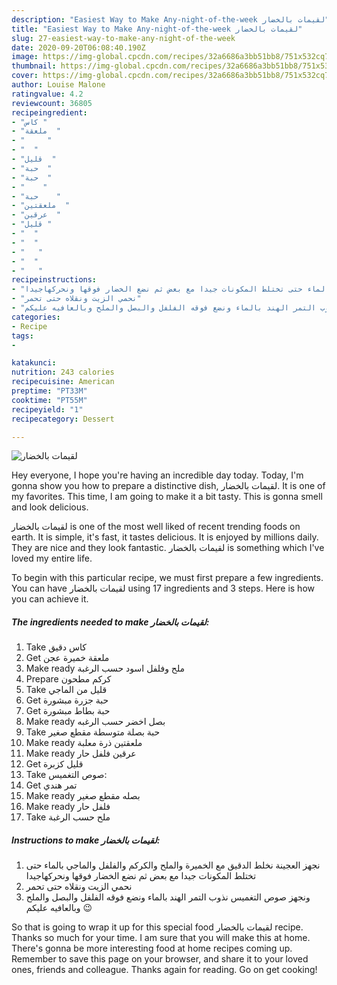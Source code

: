 ```yaml
---
description: "Easiest Way to Make Any-night-of-the-week لقيمات بالخضار"
title: "Easiest Way to Make Any-night-of-the-week لقيمات بالخضار"
slug: 27-easiest-way-to-make-any-night-of-the-week
date: 2020-09-20T06:08:40.190Z
image: https://img-global.cpcdn.com/recipes/32a6686a3bb51bb8/751x532cq70/الصورة-الرئيسية-لوصفةلقيمات-بالخضار.jpg
thumbnail: https://img-global.cpcdn.com/recipes/32a6686a3bb51bb8/751x532cq70/الصورة-الرئيسية-لوصفةلقيمات-بالخضار.jpg
cover: https://img-global.cpcdn.com/recipes/32a6686a3bb51bb8/751x532cq70/الصورة-الرئيسية-لوصفةلقيمات-بالخضار.jpg
author: Louise Malone
ratingvalue: 4.2
reviewcount: 36805
recipeingredient:
- "كاس "
- "ملعقة  "
- "     "
- "  "
- "قليل  "
- "حبة  "
- "حبة  "
- "    "
- "حبة    "
- "ملعقتين  "
- "عرقين  "
- "قليل "
- "  "
- "  "
- "   "
- "  "
- "   "
recipeinstructions:
- "نجهز العجينة نخلط الدقيق مع الخميرة والملح والكركم والفلفل والماجي بالماء حتى تختلط المكونات جيدا مع بعض ثم نضع الخضار فوقها ونحركهاجيدا"
- "نحمي الزيت ونقلاه حتى تحمر"
- "ونجهز صوص التغميس نذوب التمر الهند بالماء ونضع فوقه الفلفل والبصل والملح وبالعافيه عليكم 😉"
categories:
- Recipe
tags:
- 

katakunci:  
nutrition: 243 calories
recipecuisine: American
preptime: "PT33M"
cooktime: "PT55M"
recipeyield: "1"
recipecategory: Dessert

---
```



![لقيمات بالخضار](https://img-global.cpcdn.com/recipes/32a6686a3bb51bb8/751x532cq70/الصورة-الرئيسية-لوصفةلقيمات-بالخضار.jpg)

Hey everyone, I hope you're having an incredible day today. Today, I'm gonna show you how to prepare a distinctive dish, لقيمات بالخضار. It is one of my favorites. This time, I am going to make it a bit tasty. This is gonna smell and look delicious.



لقيمات بالخضار is one of the most well liked of recent trending foods on earth. It is simple, it's fast, it tastes delicious. It is enjoyed by millions daily. They are nice and they look fantastic. لقيمات بالخضار is something which I've loved my entire life.


To begin with this particular recipe, we must first prepare a few ingredients. You can have لقيمات بالخضار using 17 ingredients and 3 steps. Here is how you can achieve it.

<!--inarticleads1-->

##### The ingredients needed to make لقيمات بالخضار:

1. Take كاس دقيق
1. Get ملعقة خميرة عجن
1. Make ready  ملح وفلفل اسود حسب الرغبة
1. Prepare  كركم مطحون
1. Take قليل من الماجي
1. Get حبة جزرة مبشورة
1. Get حبة بطاط مبشورة
1. Make ready  بصل اخضر حسب الرغبه
1. Take حبة بصلة متوسطة مقطع صغير
1. Make ready ملعقتين ذرة معلبة
1. Make ready عرقين فلفل حار
1. Get قليل كزبرة
1. Take  صوص التغميس:
1. Get  تمر هندي
1. Make ready  بصله مقطع صغير
1. Make ready  فلفل حار
1. Take  ملح حسب الرغبة




<!--inarticleads2-->

##### Instructions to make لقيمات بالخضار:

1. نجهز العجينة نخلط الدقيق مع الخميرة والملح والكركم والفلفل والماجي بالماء حتى تختلط المكونات جيدا مع بعض ثم نضع الخضار فوقها ونحركهاجيدا
1. نحمي الزيت ونقلاه حتى تحمر
1. ونجهز صوص التغميس نذوب التمر الهند بالماء ونضع فوقه الفلفل والبصل والملح وبالعافيه عليكم 😉




So that is going to wrap it up for this special food لقيمات بالخضار recipe. Thanks so much for your time. I am sure that you will make this at home. There's gonna be more interesting food at home recipes coming up. Remember to save this page on your browser, and share it to your loved ones, friends and colleague. Thanks again for reading. Go on get cooking!
